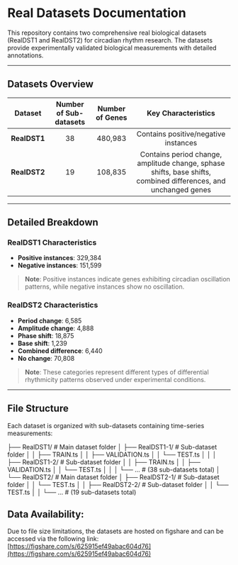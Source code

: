 # Real Datasets Documentation

This repository contains two comprehensive real biological datasets (RealDST1 and RealDST2) for circadian rhythm research. The datasets provide experimentally validated biological measurements with detailed annotations.

---

## Datasets Overview

| Dataset | Number of Sub-datasets | Number of Genes | Key Characteristics |
|:-------:|:----------------------:|:---------------:|:-------------------:|
| **RealDST1** | 38 | 480,983 | Contains positive/negative instances  |
| **RealDST2** | 19 | 108,835 | Contains period change, amplitude change, sphase shifts, base shifts, combined differences, and unchanged genes |

---

## Detailed Breakdown

### RealDST1 Characteristics

- **Positive instances**: 329,384  
- **Negative instances**: 151,599  

> **Note**: Positive instances indicate genes exhibiting circadian oscillation patterns, while negative instances show no oscillation.

### RealDST2 Characteristics

- **Period change**: 6,585  
- **Amplitude change**: 4,888  
- **Phase shift**: 18,875  
- **Base shift**: 1,239  
- **Combined difference**: 6,440  
- **No change**: 70,808  

> **Note**: These categories represent different types of differential rhythmicity patterns observed under experimental conditions.

---

## File Structure

Each dataset is organized with sub-datasets containing time-series measurements:

├── RealDST1/ # Main dataset folder
│ ├── RealDST1-1/ # Sub-dataset folder
│ │ ├── TRAIN.ts
│ │ ├── VALIDATION.ts
│ │ └── TEST.ts
│ │
│ ├── RealDST1-2/ # Sub-dataset folder
│ │ ├── TRAIN.ts
│ │ ├── VALIDATION.ts
│ │ └── TEST.ts
│ │
│ └── ... # (38 sub-datasets total)
│
└── RealDST2/ # Main dataset folder
│ ├── RealDST2-1/ # Sub-dataset folder
│ │ └── TEST.ts
│
│ ├── RealDST2-2/ # Sub-dataset folder
│ │ └── TEST.ts
│
│ └── ... # (19 sub-datasets total)

## Data Availability:
Due to file size limitations, the datasets are hosted on figshare and can be accessed via the following link:
[https://figshare.com/s/625915ef49abac604d76](https://figshare.com/s/625915ef49abac604d76)
